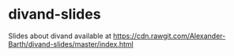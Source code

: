 # divand-slides
Slides about divand available at
https://cdn.rawgit.com/Alexander-Barth/divand-slides/master/index.html
